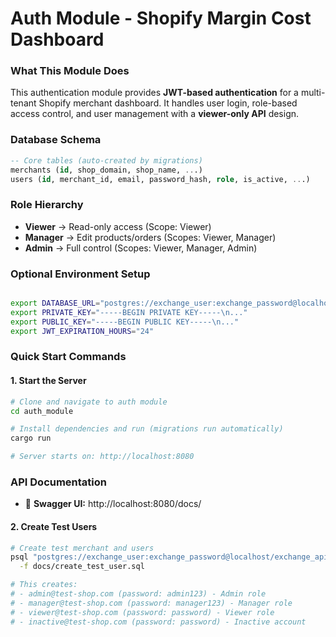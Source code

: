 # Auth Module - Shopify Margin Cost Dashboard

### What This Module Does
This authentication module provides **JWT-based authentication** for a multi-tenant Shopify merchant dashboard. It handles user login, role-based access control, and user management with a **viewer-only API** design.

### Database Schema
```sql
-- Core tables (auto-created by migrations)
merchants (id, shop_domain, shop_name, ...)
users (id, merchant_id, email, password_hash, role, is_active, ...)
```

### Role Hierarchy
- **Viewer** → Read-only access (Scope: Viewer)
- **Manager** → Edit products/orders (Scopes: Viewer, Manager)  
- **Admin** → Full control (Scopes: Viewer, Manager, Admin)

### Optional Environment Setup
```bash

export DATABASE_URL="postgres://exchange_user:exchange_password@localhost/exchange_api"
export PRIVATE_KEY="-----BEGIN PRIVATE KEY-----\n..."
export PUBLIC_KEY="-----BEGIN PUBLIC KEY-----\n..."
export JWT_EXPIRATION_HOURS="24"
```

### Quick Start Commands


#### 1. **Start the Server**
```bash
# Clone and navigate to auth module
cd auth_module

# Install dependencies and run (migrations run automatically)
cargo run

# Server starts on: http://localhost:8080
```

### **API Documentation**
- 📖 **Swagger UI:** http://localhost:8080/docs/

#### 2. **Create Test Users**
```bash
# Create test merchant and users
psql "postgres://exchange_user:exchange_password@localhost/exchange_api" \
  -f docs/create_test_user.sql

# This creates:
# - admin@test-shop.com (password: admin123) - Admin role
# - manager@test-shop.com (password: manager123) - Manager role  
# - viewer@test-shop.com (password: password) - Viewer role
# - inactive@test-shop.com (password: password) - Inactive account
```

